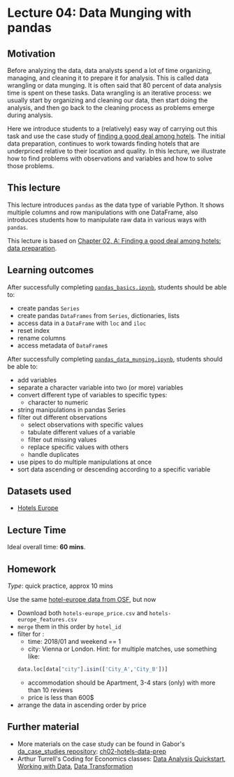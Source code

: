 # Lecture 04: Data Munging with pandas

## Motivation

Before analyzing the data, data analysts spend a lot of time organizing, managing, and cleaning it to prepare it for analysis. This is called data wrangling or data munging. It is often said that 80 percent of data analysis time is spent on these tasks. Data wrangling is an iterative process: we usually start by organizing and cleaning our data, then start doing the analysis, and then go back to the cleaning process as problems emerge during analysis.

Here we introduce students to a (relatively) easy way of carrying out this task and use the case study of [finding a good deal among hotels]((https://gabors-data-analysis.com/casestudies/#ch02a-finding-a-good-deal-among-hotels-data-preparation)). The initial data preparation, continues to work towards finding hotels that are underpriced relative to their location and quality. In this lecture, we illustrate how to find problems with observations and variables and how to solve those problems.

## This lecture


This lecture introduces `pandas` as the data type of variable Python. It shows multiple columns and row manipulations with one DataFrame, also introduces students how to manipulate raw data in various ways with `pandas`.

This lecture is based on [Chapter 02, A: Finding a good deal among hotels: data preparation](https://gabors-data-analysis.com/casestudies/#ch02a-finding-a-good-deal-among-hotels-data-preparation).


## Learning outcomes
After successfully completing [`pandas_basics.ipynb`](https://github.com/gabors-data-analysis/da-coding-python/blob/main/lecture04-pandas-basics/pandas_basics.ipynb), students should be able to:

  - create pandas `Series`
  - create pandas `DataFrames` from `Series`, dictionaries, lists
  - access data in a `DataFrame` with `loc` and `iloc`
  - reset index
  - rename columns
  - access metadata of `DataFrame`s

After successfully completing [`pandas_data_munging.ipynb`](https://github.com/gabors-data-analysis/da-coding-python/blob/main/lecture04-pandas-basics/pandas_data_munging.ipynb), students should be able to:

  - add variables
  - separate a character variable into two (or more) variables
  - convert different type of variables to specific types:
    - character to numeric
  - string manipulations in pandas Series
  - filter out different observations
    - select observations with specific values
    - tabulate different values of a variable
    - filter out missing values
    - replace specific values with others
    - handle duplicates
  - use pipes to do multiple manipulations at once
  - sort data ascending or descending according to a specific variable

## Datasets used
* [Hotels Europe](https://gabors-data-analysis.com/datasets/#hotels-europe)


## Lecture Time

Ideal overall time: **60 mins**.


## Homework

*Type*: quick practice, approx 10 mins

Use the same [hotel-europe data from OSF](https://osf.io/r6uqb/), but now 
  - Download both `hotels-europe_price.csv` and `hotels-europe_features.csv`
  - `merge` them in this order by `hotel_id`
  - filter for :
    - time: 2018/01 and weekend == 1
    - city: Vienna or London. Hint: for multiple matches, use something like: 
    ```r 
    data.loc[data["city"].isin(['City_A','City_B'])]
    ``` 
    - accommodation should be Apartment, 3-4 stars (only) with more than 10 reviews
    - price is less than 600$
 - arrange the data in ascending order by price

## Further material

  - More materials on the case study can be found in Gabor's [da_case_studies repository](https://github.com/gabors-data-analysis/da_case_studies): [ch02-hotels-data-prep](https://github.com/gabors-data-analysis/da_case_studies/blob/master/ch02-hotels-data-prep/ch02-hotels-data-prep.R)
  - Arthur Turrell's Coding for Economics classes: [Data Analysis Quickstart](https://aeturrell.github.io/coding-for-economists/data-analysis-quickstart.html), [Working with Data](https://aeturrell.github.io/coding-for-economists/data-intro.html), [Data Transformation](https://aeturrell.github.io/coding-for-economists/data-transformation.html)